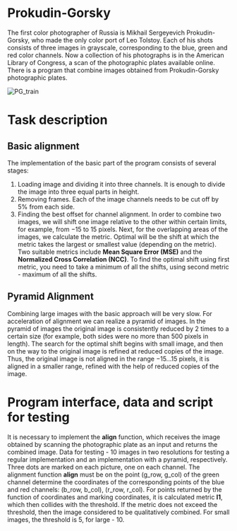 # Prokudin-Gorsky
The first color photographer of Russia is Mikhail Sergeyevich Prokudin-Gorsky, who made the only color port of Leo Tolstoy. Each of his shots consists of three images in grayscale, corresponding to the blue, green and red color channels. Now
a collection of his photographs is in the American Library of Congress, a scan of the photographic plates available online. There is a program that combine images obtained from Prokudin-Gorsky photographic plates.

![PG_train](https://github.com/sibsonya/Computer-vision/blob/master/PG_train.png)

# Task description
## Basic alignment
The implementation of the basic part of the program consists of several stages:
1. Loading image and dividing it into three channels. It is enough to divide the image into three equal parts in height.
2. Removing frames. Each of the image channels needs to be cut off by 5% from each side.
3. Finding the best offset for channel alignment. In order to combine two images, we will shift one image relative to the other within certain limits, for example, from −15 to 15 pixels. Next, for the overlapping areas of the images, we calculate the metric. Optimal will be the shift at which the metric takes the largest or smallest value (depending on the metric). Two suitable metrics include **Mean Square Error (MSE)** and the **Normalized Cross Correlation (NCC)**. To find the optimal shift using first metric, you need to take a minimum of all the shifts, using second metric - maximum of all the shifts.

## Pyramid Alignment
Combining large images with the basic approach will be very slow. For acceleration of alignment we can realize a pyramid of images. In the pyramid of images the original image is consistently reduced by 2 times to a certain size (for example, both sides were no more than 500 pixels in length). The search for the optimal shift begins with small image, and then on the way to the original image is refined at reduced copies of the image. Thus, the original image is not aligned in the range
−15...15 pixels, it is aligned in a smaller range, refined with the help of reduced copies of the image.

# Program interface, data and script for testing
It is necessary to implement the **align** function, which receives the image obtained by scanning the photographic plate as an input and returns the combined image. Data for testing - 10 images in two resolutions for testing a regular implementation and an implementation with a pyramid, respectively. Three dots are marked on each picture, one on each channel. The alignment function **align** must be on the point (g_row, g_col) of the green channel determine the coordinates of the corresponding points of the blue and red channels: (b_row, b_col), (r_row, r_col). For points returned by the function of coordinates and marking coordinates, it is calculated metric **l1**, which then collides with the threshold. If the metric does not exceed the threshold, then the image considered to be qualitatively combined. For small images, the threshold is 5, for large - 10.
